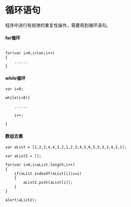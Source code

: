 # 循环语句

程序中进行有规律的重复性操作，需要用到循环语句。

#### for循环

```

for(var i=0;i<len;i++)
{
    ......
}
```


#### while循环

```
var i=0;

while(i<8){

    ......

    i++;

}
```

#### 数组去重

```
var aList = [1,2,3,4,4,3,2,1,2,3,4,5,6,5,5,3,3,4,2,1];

var aList2 = [];

for(var i=0;i<aList.length;i++)
{
    if(aList.indexOf(aList[i])==i)
    {
        aList2.push(aList[i]);
    }
}

alert(aList2);
```

